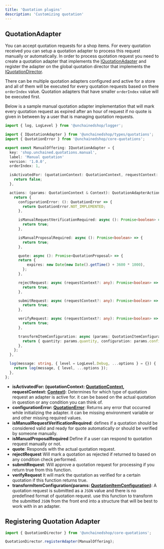 ```yaml
---
title: 'Quotation plugins'
description: 'Customizing quotation'
---
```


## QuotationAdapter

You can accept quotation requests for a shop items. For every quotation received you can setup a quotation adapter to process this request manually or automatically. In order to process quotation request you need to create a quotation adapter that implements the [IQuotationAdapter](https://docs.unchained.shop/types/types/quotations.IQuotationAdapter.html) and register the adapter on the global quotation director that implements the [IQuotationDirector](https://docs.unchained.shop/types/types/quotations.IQuotationDirector.html).

There can be multiple quotation adapters configured and active for a store and all of them will be executed for every quotation requests based on there `orderIndex` value. Quotation adapters that have smaller `orderIndex` value will be executed first.

Below is a sample manual quotation adapter implementation that will mark every quotation request as expired after an hour of request if no quote is given in between by a user that is managing quotation requests. 

```typescript
import { log, LogLevel } from '@unchainedshop/logger';

import { IQuotationAdapter } from '@unchainedshop/types/quotations';
import { QuotationError } from '@unchainedshop/core-quotations';

export const ManualOffering: IQuotationAdapter = {
  key: 'shop.unchained.quotations.manual',
  label: 'Manual quotation'
  version: '1.0.0',
  orderIndex: 1,

  isActivatedFor: (quotationContext: QuotationContext, requestContext: Context): boolean => {
    return false;
  },

  actions: (params: QuotationContext & Context): QuotationAdapterActions => {
    return {
      configurationError: (): QuotationError => {
        return QuotationError.NOT_IMPLEMENTED;
      },

      isManualRequestVerificationRequired: async (): Promise<boolean> => {
        return true;
      },

      isManualProposalRequired: async (): Promise<boolean> => {
        return true;
      },

      quote: async (): Promise<QuotationProposal> => {
      return {
          expires: new Date(new Date().getTime() + 3600 * 1000),
        };
      },

      rejectRequest: async (requestContext?: any): Promise<boolean> => {
        return true;
      },

      submitRequest: async (requestContext?: any): Promise<boolean> => {
        return true;
      },

      verifyRequest: async (requestContext?: any): Promise<boolean> => {
        return true;
      },

      transformItemConfiguration: async (params: QuotationItemConfiguration) => {
        return { quantity: params.quantity, configuration: params.configuration };
      },
    };
  },

  log(message: string, { level = LogLevel.Debug, ...options } = {}) {
    return log(message, { level, ...options });
  },
};

```


- **isActivatedFor: (quotationContext: [QuotationContext](https://docs.unchained.shop/types/types/quotations.QuotationContext.html), requestContext: [Context](https://docs.unchained.shop/types/types/api.Context.html))**: Determines for which type of quotation request an adapter is active for. it can be based on the actual quotation in question or any condition you can think of.
- **configurationError: [QuotationError](https://docs.unchained.shop/types/enums/quotations.QuotationError.html)**: Returns any error that occurred while initializing the adapter. it can be missing environment variable or and other missing required values.
- **isManualRequestVerificationRequired**: defines if a quotation should be considered valid and ready for quote automatically or should be verified by someone manually.
- **isManualProposalRequired** Define if a user can respond to quotation request manually or not.
- **quote**: Responds with the actual quotation request.
- **rejectRequest** Will mark a quotation as rejected if returned to based on any condition check performed.
- **submitRequest**: Will approve a quotation request for processing if you return true from this function.
- **verifyRequest** It will mark the quotation as verified for a certain quotation if this function returns true.
- **transformItemConfiguration(params: [QuotationItemConfiguration](https://docs.unchained.shop//types/interfaces/quotations.QuotationItemConfiguration.html))**: A quotation request is submitted as a `JSON` value and there is no predefined format of quotation request. use this function to transform the submitted `JSON` from the front end into a structure that will be best to work with in an adapter.



## Registering Quotation Adapter

```typescript
import { QuotationDirector } from '@unchainedshop/core-quotations';

QuotationDirector.registerAdapter(ManualOffering);
```